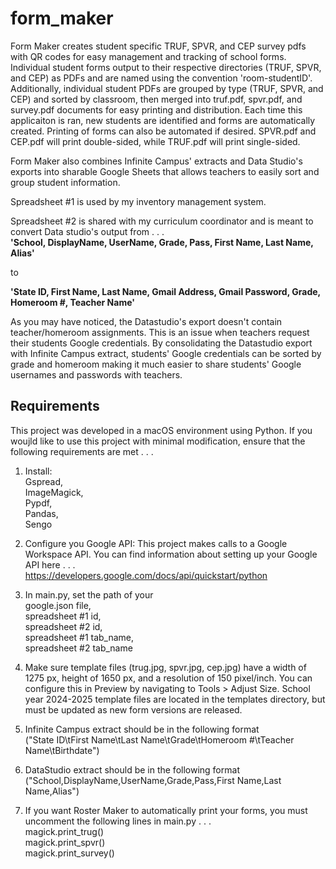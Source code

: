 # form_maker
Form Maker creates student specific TRUF, SPVR, and CEP survey pdfs with QR codes for easy management and tracking of school forms.  Individual student forms output to their respective directories (TRUF, SPVR, and CEP) as PDFs and are named using the convention 'room-studentID'.  Additionally, individual student PDFs are grouped by type (TRUF, SPVR, and CEP) and sorted by classroom, then merged into truf.pdf, spvr.pdf, and survey.pdf documents for easy printing and distribution.  Each time this applicaiton is ran, new students are identified and forms are automatically created.  Printing of forms can also be automated if desired.  SPVR.pdf and CEP.pdf will print double-sided, while TRUF.pdf will print single-sided.<br />

Form Maker also combines Infinite Campus' extracts and Data Studio's exports into sharable Google Sheets that allows teachers to easily sort and group student information.  <br />

Spreadsheet #1 is used by my inventory management system. <br /> 

Spreadsheet #2 is shared with my curriculum coordinator and is meant to convert Data studio's output from . . . <br />
**'School, DisplayName, UserName, Grade, Pass, First Name, Last Name, Alias'** 

to <br />

**'State ID, First Name, Last Name, Gmail Address, Gmail Password, Grade, Homeroom #, Teacher Name'** <br />

As you may have noticed, the Datastudio's export doesn't contain teacher/homeroom assignments.  This is an issue when teachers request their students Google credentials.  By consolidating the Datastudio export with Infinite Campus extract, students' Google credentials can be sorted by grade and homeroom making it much easier to share students' Google usernames and passwords with teachers.  <br />

## Requirements
This project was developed in a macOS environment using Python.  If you woujld like to use this project with minimal modification, ensure that the following requirements are met . . . <br />
1.  Install: <br />
        Gspread, <br />
        ImageMagick, <br />
        Pypdf, <br />
        Pandas, <br />
        Sengo <br />

2.  Configure you Google API: This project makes calls to a Google Workspace API. You can find information about setting up your Google API here . . . <br />
    https://developers.google.com/docs/api/quickstart/python <br />

3.  In main.py, set the path of your <br />
        google.json file, <br />
        spreadsheet #1 id, <br />
        spreadsheet #2 id, <br />
        spreadsheet #1 tab_name, <br />
        spreadsheet #2 tab_name <br />

4.  Make sure template files (trug.jpg, spvr.jpg, cep.jpg) have a width of 1275 px, height of 1650 px, and a resolution of 150 pixel/inch.
    You can configure this in Preview by navigating to Tools > Adjust Size.  School year 2024-2025 template files are located in the templates directory, but must be updated as new form versions are released. <br />

5.  Infinite Campus extract should be in the following format <br />
    ("State ID\tFirst Name\tLast Name\tGrade\tHomeroom #\tTeacher Name\tBirthdate") <br />

6.  DataStudio extract should be in the following format <br />
    ("School,DisplayName,UserName,Grade,Pass,First Name,Last Name,Alias") <br />

7.  If you want Roster Maker to automatically print your forms, you must uncomment the following lines in main.py . . . <br />
    magick.print_trug() <br />
    magick.print_spvr() <br />
    magick.print_survey() <br />
